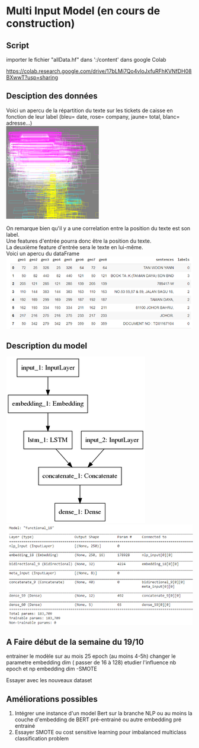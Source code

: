 # Multi Input Model (en cours de construction)

## Script  

importer le fichier "allData.hf" dans ':/content' dans google Colab

https://colab.research.google.com/drive/17bLMi7Qo4vloJxfuRFhKVNfDH08BXwwT?usp=sharing

## Desciption des données
Voici un apercu de la répartition du texte sur les tickets de caisse en fonction de leur label (bleu= date, rose= company, jaune= total, blanc= adresse...)  
<img src="https://github.com/LauraBreton-leonard/PRD/blob/main/NER/MULTI_INPUT_MODEL/IMAGES/bbox.png" width="250" height="250"/>  
  
  
On remarque bien qu'il y a une correlation entre la position du texte est son label.  
Une features d'entrée pourra donc être la position du texte.  
La deuxième feature d'entrée sera le texte en lui-même.  
Voici un apercu du dataFrame  
![alt text](https://github.com/LauraBreton-leonard/PRD/blob/main/NER/MULTI_INPUT_MODEL/IMAGES/dataFrame.PNG?raw=true)

## Description du model

![alt text](https://github.com/LauraBreton-leonard/PRD/blob/main/NER/MULTI_INPUT_MODEL/IMAGES/schemaModel.png?raw=true)  ![alt text](https://github.com/LauraBreton-leonard/PRD/blob/main/NER/MULTI_INPUT_MODEL/IMAGES/modelCouches.PNG?raw=true)  

## A Faire début de la semaine du 19/10

entrainer le modèle sur au mois 25 epoch (au moins 4-5h)
changer le parametre embedding dim ( passer de 16 à 128) 
etudier l'influence nb epoch et np embedding dim
-SMOTE

Essayer avec les nouveaux dataset


## Améliorations possibles
1) Intégrer une instance d'un model Bert sur la branche NLP ou au moins la couche d'embedding de BERT pré-entrainé ou autre embedding pré entrainé  
2) Essayer SMOTE ou cost sensitive learning pour imbalanced multiclass classification problem

